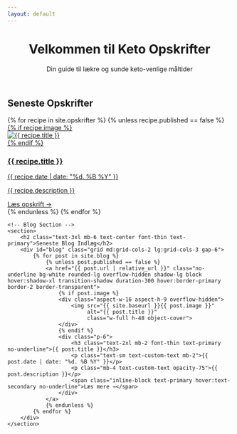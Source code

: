```yaml
---
layout: default
---
```


<!-- Hero section -->
<header class="bg-accent text-white py-16">
    <div class="container mx-auto px-4 text-center">
        <h1 class="text-4xl mb-4 font-thin">Velkommen til Keto Opskrifter</h1>
        <p class="text-xl font-thin text-white opacity-90 drop-shadow">Din guide til lækre og sunde keto-venlige måltider</p>
    </div>
</header>

<!-- Main content -->
<main class="container mx-auto px-4 py-8 flex-grow bg-background">
    <!-- Recipes Section -->
    <section class="mb-12">
        <h2 class="text-3xl mb-6 text-center font-thin text-primary">Seneste Opskrifter</h2>
        <div id="opskrifter" class="grid md:grid-cols-2 lg:grid-cols-3 gap-6">
            {% for recipe in site.opskrifter %}
                {% unless recipe.published == false %}
                <a href="{{ recipe.url | relative_url }}" class="no-underline bg-white rounded-lg overflow-hidden shadow-lg block hover:shadow-xl transition-shadow duration-300 hover:border-primary border-2 border-transparent">
                    {% if recipe.image %}
                    <div class="aspect-w-16 aspect-h-9 overflow-hidden">
                        <img src="{{ site.baseurl }}{{ recipe.image }}" 
                             alt="{{ recipe.title }}" 
                             class="w-full h-48 object-cover">
                    </div>
                    {% endif %}
                    <div class="p-6">
                        <h3 class="text-2xl mb-2 font-thin text-primary no-underline">{{ recipe.title }}</h3>
                        <p class="text-sm text-custom-text mb-2">{{ recipe.date | date: "%d. %B %Y" }}</p>
                        <p class="mb-4 text-custom-text opacity-75">{{ recipe.description }}</p>
                        <span class="inline-block text-primary hover:text-secondary no-underline">Læs opskrift →</span>
                    </div>
                </a>
                {% endunless %}
            {% endfor %}
        </div>
    </section>

    <!-- Blog Section -->
    <section>
        <h2 class="text-3xl mb-6 text-center font-thin text-primary">Seneste Blog Indlæg</h2>
        <div id="blog" class="grid md:grid-cols-2 lg:grid-cols-3 gap-6">
            {% for post in site.blog %}
                {% unless post.published == false %}
                <a href="{{ post.url | relative_url }}" class="no-underline bg-white rounded-lg overflow-hidden shadow-lg block hover:shadow-xl transition-shadow duration-300 hover:border-primary border-2 border-transparent">
                    {% if post.image %}
                    <div class="aspect-w-16 aspect-h-9 overflow-hidden">
                        <img src="{{ site.baseurl }}{{ post.image }}" 
                             alt="{{ post.title }}" 
                             class="w-full h-48 object-cover">
                    </div>
                    {% endif %}
                    <div class="p-6">
                        <h3 class="text-2xl mb-2 font-thin text-primary no-underline">{{ post.title }}</h3>
                        <p class="text-sm text-custom-text mb-2">{{ post.date | date: "%d. %B %Y" }}</p>
                        <p class="mb-4 text-custom-text opacity-75">{{ post.description }}</p>
                        <span class="inline-block text-primary hover:text-secondary no-underline">Læs mere →</span>
                    </div>
                </a>
                {% endunless %}
            {% endfor %}
        </div>
    </section>
</main> 